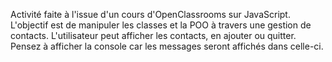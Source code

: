 Activité faite à l'issue d'un cours d'OpenClassrooms sur JavaScript.
L'objectif est de manipuler les classes et la POO à travers une gestion de contacts. L'utilisateur peut afficher les contacts, en ajouter ou quitter. 
Pensez à afficher la console car les messages seront affichés dans celle-ci.

